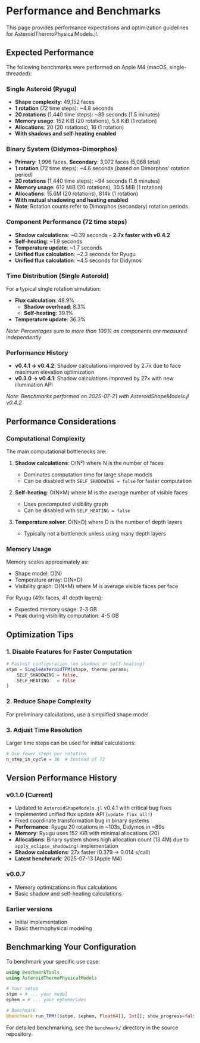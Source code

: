 # Performance and Benchmarks

This page provides performance expectations and optimization guidelines for AsteroidThermoPhysicalModels.jl.

## Expected Performance

The following benchmarks were performed on Apple M4 (macOS, single-threaded):

### Single Asteroid (Ryugu)
- **Shape complexity**: 49,152 faces
- **1 rotation** (72 time steps): ~4.8 seconds
- **20 rotations** (1,440 time steps): ~89 seconds (1.5 minutes)
- **Memory usage**: 152 KiB (20 rotations), 5.8 KiB (1 rotation)
- **Allocations**: 20 (20 rotations), 16 (1 rotation)
- **With shadows and self-heating enabled**

### Binary System (Didymos-Dimorphos)
- **Primary**: 1,996 faces, **Secondary**: 3,072 faces (5,068 total)
- **1 rotation** (72 time steps): ~4.6 seconds (based on Dimorphos' rotation period)
- **20 rotations** (1,440 time steps): ~94 seconds (1.6 minutes)
- **Memory usage**: 612 MiB (20 rotations), 30.5 MiB (1 rotation)
- **Allocations**: 15.6M (20 rotations), 814k (1 rotation)
- **With mutual shadowing and heating enabled**
- **Note**: Rotation counts refer to Dimorphos (secondary) rotation periods

### Component Performance (72 time steps)
- **Shadow calculations**: ~0.39 seconds - **2.7x faster with v0.4.2**
- **Self-heating**: ~1.9 seconds
- **Temperature update**: ~1.7 seconds
- **Unified flux calculation**: ~2.3 seconds for Ryugu
- **Unified flux calculation**: ~4.5 seconds for Didymos

### Time Distribution (Single Asteroid)
For a typical single rotation simulation:
- **Flux calculation**: 48.9%
  - **Shadow overhead**: 8.3%
  - **Self-heating**: 39.1%
- **Temperature update**: 36.3%


*Note: Percentages sum to more than 100% as components are measured independently*

### Performance History
- **v0.4.1 → v0.4.2**: Shadow calculations improved by 2.7x due to face maximum elevation optimization
- **v0.3.0 → v0.4.1**: Shadow calculations improved by 27x with new illumination API

*Note: Benchmarks performed on 2025-07-21 with AsteroidShapeModels.jl v0.4.2*

## Performance Considerations

### Computational Complexity

The main computational bottlenecks are:

1. **Shadow calculations**: O(N²) where N is the number of faces
   - Dominates computation time for large shape models
   - Can be disabled with `SELF_SHADOWING = false` for faster computation

2. **Self-heating**: O(N×M) where M is the average number of visible faces
   - Uses precomputed visibility graph
   - Can be disabled with `SELF_HEATING = false`

3. **Temperature solver**: O(N×D) where D is the number of depth layers
   - Typically not a bottleneck unless using many depth layers

### Memory Usage

Memory scales approximately as:
- Shape model: O(N)
- Temperature array: O(N×D)
- Visibility graph: O(N×M) where M is average visible faces per face

For Ryugu (49k faces, 41 depth layers):
- Expected memory usage: 2-3 GB
- Peak during visibility computation: 4-5 GB

## Optimization Tips

### 1. Disable Features for Faster Computation

```julia
# Fastest configuration (no shadows or self-heating)
stpm = SingleAsteroidTPM(shape, thermo_params;
    SELF_SHADOWING = false,
    SELF_HEATING   = false
)
```

### 2. Reduce Shape Complexity

For preliminary calculations, use a simplified shape model.

### 3. Adjust Time Resolution

Larger time steps can be used for initial calculations:
```julia
# Use fewer steps per rotation
n_step_in_cycle = 36  # Instead of 72
```

## Version Performance History

### v0.1.0 (Current)
- Updated to `AsteroidShapeModels.jl` v0.4.1 with critical bug fixes
- Implemented unified flux update API (`update_flux_all!`)
- Fixed coordinate transformation bug in binary systems
- **Performance**: Ryugu 20 rotations in ~103s, Didymos in ~89s
- **Memory**: Ryugu uses 152 KiB with minimal allocations (20)
- **Allocations**: Binary system shows high allocation count (13.4M) due to `apply_eclipse_shadowing!` implementation
- **Shadow calculations**: 27x faster (0.379 → 0.014 s/call)
- **Latest benchmark**: 2025-07-13 (Apple M4)

### v0.0.7
- Memory optimizations in flux calculations
- Basic shadow and self-heating calculations

### Earlier versions
- Initial implementation
- Basic thermophysical modeling

## Benchmarking Your Configuration

To benchmark your specific use case:

```julia
using BenchmarkTools
using AsteroidThermoPhysicalModels

# Your setup
stpm = # ... your model
ephem = # ... your ephemerides

# Benchmark
@benchmark run_TPM!($stpm, $ephem, Float64[], Int[]; show_progress=false)
```

For detailed benchmarking, see the `benchmark/` directory in the source repository.
